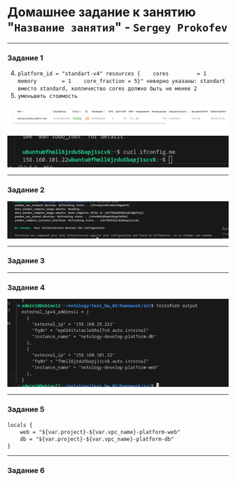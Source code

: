 # Домашнее задание к занятию "`Название занятия`" - `Sergey Prokofev`

---

### Задание 1

4. `platform_id = "standart-v4" resources {    cores         = 1    memory        = 1    core_fraction = 5}" неверно указаны: standart вместо standard, колличество cores должно быть не менее 2`
6. `уменьшить стоимость`

![Задание-1](https://github.com/sergey-prokofev/homework/blob/terraform_02/img/1.PNG)
![Задание-1](https://github.com/sergey-prokofev/homework/blob/terraform_02/img/2.PNG)

---

### Задание 2

![Задание-2](https://github.com/sergey-prokofev/homework/blob/terraform_02/img/3.PNG)

---

### Задание 3

---

### Задание 4

![Задание-4](https://github.com/sergey-prokofev/homework/blob/terraform_02/img/4.PNG)

---

### Задание 5

```
locals {
    web = "${var.project}-${var.vpc_name}-platform-web"
    db = "${var.project}-${var.vpc_name}-platform-db"
}
```
---

### Задание 6

